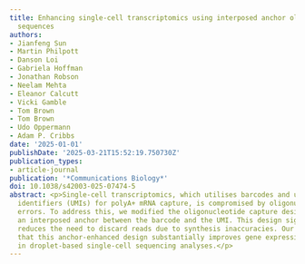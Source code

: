 ```yaml
---
title: Enhancing single-cell transcriptomics using interposed anchor oligonucleotide
  sequences
authors:
- Jianfeng Sun
- Martin Philpott
- Danson Loi
- Gabriela Hoffman
- Jonathan Robson
- Neelam Mehta
- Eleanor Calcutt
- Vicki Gamble
- Tom Brown
- Tom Brown
- Udo Oppermann
- Adam P. Cribbs
date: '2025-01-01'
publishDate: '2025-03-21T15:52:19.750730Z'
publication_types:
- article-journal
publication: '*Communications Biology*'
doi: 10.1038/s42003-025-07474-5
abstract: <p>Single-cell transcriptomics, which utilises barcodes and unique molecular
  identifiers (UMIs) for polyA+ mRNA capture, is compromised by oligonucleotide synthesis
  errors. To address this, we modified the oligonucleotide capture design and integrated
  an interposed anchor between the barcode and the UMI. This design significantly
  reduces the need to discard reads due to synthesis inaccuracies. Our results demonstrate
  that this anchor-enhanced design substantially improves gene expression profiles
  in droplet-based single-cell sequencing analyses.</p>
---
```

